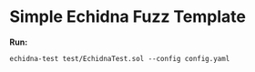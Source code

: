 # Simple Echidna Fuzz Template

**Run:**
```
echidna-test test/EchidnaTest.sol --config config.yaml
```
